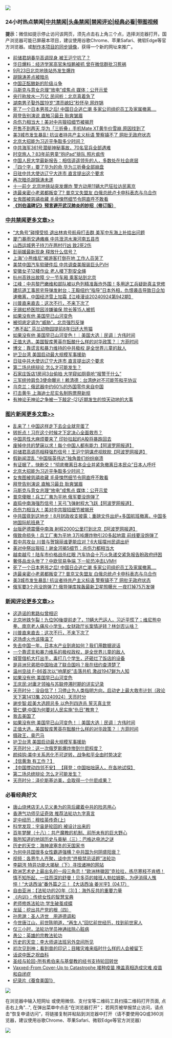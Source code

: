 ![](https://raw.githubusercontent.com/jsvpn/jsproxy/dev/64photo/fqnews-qr.jpg)

<div id="tt">
<h3>24小时热点禁闻|<a href="#%E4%B8%AD%E5%85%B1%E7%A6%81%E9%97%BB%E6%9B%B4%E5%A4%9A%E6%96%87%E7%AB%A0">中共禁闻</a>|<a href="#%E5%9B%BE%E7%89%87%E6%96%B0%E9%97%BB%E6%9B%B4%E5%A4%9A%E6%96%87%E7%AB%A0">头条禁闻</a>|<a href="#%E6%96%B0%E9%97%BB%E8%AF%84%E8%AE%BA%E6%9B%B4%E5%A4%9A%E6%96%87%E7%AB%A0">禁闻评论|<a href="#%E5%BF%85%E7%9C%8B%E7%BB%8F%E5%85%B8%E5%A5%BD%E6%96%87">经典必看</a>|<a href="https://696153.xyz/3" target="_blank">带图视频</a></h3>
<div><b>提示：</b>微信如提示停止访问该网页，须先点击右上角三个点，选择浏览器打开。国产浏览器可能已屏蔽本项目，建议使用谷歌Chrome、苹果Safari、微软Edge等官方浏览器。或<a href="%E5%88%B6%E4%BD%9Cgit%E7%A6%81%E9%97%BB%E9%95%9C%E5%83%8F.md">制作本项目的同步镜像</a>，获得一个新的网址来推广。</div>
<ul>

<li><a href="/baitai/20240924/2092994.md">前储君胡春华高调现身 被王沪宁坑了？</a></li>
<li><a href="/cbnews/20240924/2093037.md">华日爆料：经济学家高官朱恒鹏被抓 曾在微信群批习惹祸</a></li>
<li><a href="/cbnews/20240924/2093085.md">9月23日北京地铁站外发生爆炸</a></li>
<li><a href="/sohnews/20240925/2093321.md">胡锦涛差点被暗杀</a></li>
<li><a href="/cnnews/20240924/2093003.md">中国正酝酿新的阶级斗争</a></li>
<li><a href="/topimagenews/20240925/2093277.md">马斯克与意女总理“放电”成焦点 媒体：公开示爱</a></li>
<li><a href="/cbnews/20240924/2093112.md">央行称放水一万亿 民间析：北京真着急了</a></li>
<li><a href="/cnnews/20240925/2093279.md">湖南男子娶外国19岁“漂亮媳妇”秒怀孕 网炸锅</a></li>
<li><a href="/topimagenews/20240924/2093056.md">死了一个日本男孩之后! 中国日企逃亡潮 多家公司组织员工及家属撤离....</a></li>
<li><a href="/topimagenews/20240925/2093316.md">拜登告别演说 直触习最丑 耿爽皱眉</a></li>
<li><a href="/topimagenews/20240925/2093258.md">杀伤力相当大！美对中共狠招细节被揭开</a></li>
<li><a href="/baitai/20240924/2093028.md">开售不到两天 华为「三折叠」手机Mate XT黄牛价雪崩 原因找到了</a></li>
<li><a href="/topimagenews/20240924/2093017.md">美3城市发生暴乱! 抗议者持共产主义标语 警察镇不了 网批无政府状态</a></li>
<li><a href="/topimagenews/20240925/2093340.md">北京大招能为习近平争取多少时间？</a></li>
<li><a href="/sohnews/20240924/2093057.md">中共海军361号潜艇神秘事故，70名官兵全部遇难</a></li>
<li><a href="/funmedia/20240925/2093300.md">时空旅人？83年前男童“抱iPad”排队 照片疯传</a></li>
<li><a href="/baitai/20240925/2093209.md">中国人民大学最新报告：相信遥遥领先的人，多数处在社会底层</a></li>
<li><a href="/ccpdope/20240925/2093332.md">「四个字」要了华为的命 华为三折叠全部崩盘</a></li>
<li><a href="/cbnews/20240925/2093260.md">日驻中共大使访辽宁大连市 直言提出这个要求</a></li>
<li><a href="/sohnews/20240925/2093375.md">再次暗杀胡锦涛未遂</a></li>
<li><a href="/baitai/20240924/2093110.md">十一前夕 北京地铁站突发爆炸 警方动用11辆大巴狂拉访民离京</a></li>
<li><a href="/topimagenews/20240924/2093055.md">连最亲密小老弟都叛变了? 普京又失盟友 白俄总统卢卡申科表态与乌合作</a></li>
<li><a href="/topimagenews/20240925/2093317.md">女鬼图被慈禧收藏 毛骨悚然细节令网直呼不敢看</a></li>
<li><b><a href="/comments/20200207/1272816.md" target="_blank">《刘伯温碑记》预言避开武汉肺炎的妙招（修订版）</a></b></li>
</ul>
</div>

<div class="catlist">
<h3><a href="/cbnews/" target="_blank">中共禁闻</a><span><a href="/cbnews/" target="_blank" rel="nofollow">更多文章>></a></span></h3>
<ul>
<li><a href="/cbnews/20240925/2093464.md" target="_blank">“大角号”碰撞受损 退出林肯号航母打击群 美军中东海上补给出问题</a></li>
<li><a href="/cbnews/20240925/2093439.md" target="_blank">厦门暴雨交通瘫痪 中共泄洪水淹河南五县市</a></li>
<li><a href="/cbnews/20240925/2093438.md" target="_blank">山西运城男子持刀在两村行凶 致2死2伤</a></li>
<li><a href="/cbnews/20240925/2093428.md" target="_blank">彭丽媛最新现身 释放什么信号？</a></li>
<li><a href="/cbnews/20240925/2093427.md" target="_blank">上海“小熊维尼”被游客打倒在地 工作人员哭了</a></li>
<li><a href="/cbnews/20240925/2093415.md" target="_blank">美禁中国汽车软硬件后 中共调查美服装巨头PVH</a></li>
<li><a href="/cbnews/20240925/2093413.md" target="_blank">安徽女子12楼作业 老人楼下割安全绳</a></li>
<li><a href="/cbnews/20240925/2093412.md" target="_blank">杭州高铁出故障 少一节车厢 乘客站到北京</a></li>
<li><a href="/cbnews/20240925/2093407.md" target="_blank">江峰：中共黎巴嫩维和部队被以色列精准轰炸外围！多用途工兵疑助真主党修建坑道工事民宅导弹发射台；王毅纽约“指导”日本外相，仇恨袭击导致日企加速撤离，中国经济雪上加霜【江峰漫谈20240924第942期】</a></li>
<li><a href="/comments/20240925/2093388.md" target="_blank">川普直来直去：这次不行，不来下次了</a></li>
<li><a href="/cbnews/20240925/2093377.md" target="_blank">无锡虹桥医院因涉嫌骗保 院长等15人被抓</a></li>
<li><a href="/comments/20240925/2093356.md" target="_blank">如果没有他 美国早已山河变色</a></li>
<li><a href="/cbnews/20240925/2093343.md" target="_blank">被彻底定调为“威胁”，北京强烈反弹</a></li>
<li><a href="/cbnews/20240925/2093342.md" target="_blank">“养不起” 芬兰动物园提前8年归还大熊猫</a></li>
<li><a href="/comments/20240925/2093315.md" target="_blank">如果没有他 美国早已山河变色！｜美国大选｜民调｜方伟时间</a></li>
<li><a href="/comments/20240925/2093312.md" target="_blank">正值大选，美国智库菁英在酝酿什么样的对华政策？｜方菲时间</a></li>
<li><a href="/cbnews/20240925/2093299.md" target="_blank">博文：靠谎言和暴力维持的中共极权 是全世界儿童的敌人</a></li>
<li><a href="/comments/20240925/2093278.md" target="_blank">护卫台湾 美国启动最大规模军事援助</a></li>
<li><a href="/cbnews/20240925/2093260.md" target="_blank">日驻中共大使访辽宁大连市 直言提出这个要求</a></li>
<li><a href="/comments/20240925/2093226.md" target="_blank">第二场总统辩论 怎么才可能发生？</a></li>
<li><a href="/cbnews/20240925/2093210.md" target="_blank">石家庄饭店1房间3台偷拍 大学窥如厕竟呛“报警干什么”</a></li>
<li><a href="/cbnews/20240925/2093177.md" target="_blank">三军统帅肩负3使命曝光！赖清德：台湾绝对不可能签和平协议</a></li>
<li><a href="/cbnews/20240924/2093168.md" target="_blank">乌克兰：俄武器中约60%的外国零件来自中国</a></li>
<li><a href="/cbnews/20240924/2093153.md" target="_blank">打击黄牛 上海迪士尼实名制购票祭新规</a></li>
<li><a href="/comments/20240924/2093136.md" target="_blank">有神论无神论之争被一下敲定-(2)近期发生的惊天动地的大事</a></li>

</ul>
</div>
<div class="catlist">
<h3><a href="/topimagenews/" target="_blank">图片新闻</a><span><a href="/topimagenews/" target="_blank" rel="nofollow">更多文章>></a></span></h3>
<ul>
<li><a href="/topimagenews/20240925/2093411.md" target="_blank">乱来了！中国这样走下去企业就完蛋了</a></li>
<li><a href="/topimagenews/20240925/2093410.md" target="_blank">转折点！习在这个时候才下定决心全面救市？</a></li>
<li><a href="/topimagenews/20240925/2093409.md" target="_blank">中国恶性大麻烦要来了 印钞拉起的A股将暴跌回去</a></li>
<li><a href="/topimagenews/20240925/2093397.md" target="_blank">废掉中共的梦寐以求！每个中国人都有能力【阿波罗网报道】</a></li>
<li><a href="/topimagenews/20240925/2093396.md" target="_blank">前储君高调亮相释强烈信号！王沪宁阴谋虎视眈眈【阿波罗网报道】</a></li>
<li><a href="/topimagenews/20240925/2093376.md" target="_blank">假新闻混乱 “中国版英伟达”独角兽们纷纷崩溃</a></li>
<li><a href="/topimagenews/20240925/2093359.md" target="_blank">有证据了，快断交！“彻底撤离日本企业并紧急撤离日本民众”日本人呼吁</a></li>
<li><a href="/topimagenews/20240925/2093340.md" target="_blank">北京大招能为习近平争取多少时间？</a></li>
<li><a href="/topimagenews/20240925/2093317.md" target="_blank">女鬼图被慈禧收藏 毛骨悚然细节令网直呼不敢看</a></li>
<li><a href="/topimagenews/20240925/2093316.md" target="_blank">拜登告别演说 直触习最丑 耿爽皱眉</a></li>
<li><a href="/topimagenews/20240925/2093277.md" target="_blank">马斯克与意女总理“放电”成焦点 媒体：公开示爱</a></li>
<li><a href="/topimagenews/20240925/2093276.md" target="_blank">普京傻眼！兵工厂夷为平地 俄军要没炮弹了</a></li>
<li><a href="/topimagenews/20240925/2093275.md" target="_blank">直捣中南海强烈信号！天弓飞弹射程大飞跃【阿波罗网报道】</a></li>
<li><a href="/topimagenews/20240925/2093258.md" target="_blank">杀伤力相当大！美对中共狠招细节被揭开</a></li>
<li><a href="/topimagenews/20240925/2093257.md" target="_blank">中共国竟到这地步！8月财政收支披露；重磅文件出炉+多国航班撤离，中国多地国际航班悬了</a></li>
<li><a href="/topimagenews/20240925/2093256.md" target="_blank">台版萨德震慑中南海 射程2000公里打到北京【阿波罗网报道】</a></li>
<li><a href="/topimagenews/20240925/2093255.md" target="_blank">俄致命损失！兵工厂夷为平地 3万吨爆炸物引20多起地震 前线要没炮弹了</a></li>
<li><a href="/topimagenews/20240925/2093176.md" target="_blank">若中共攻台 川普与贺锦丽谁更能应对？6大摇摆州民调出炉</a></li>
<li><a href="/topimagenews/20240924/2093151.md" target="_blank">美对中祭出狠招！谢金河揭5细节：杀伤力都相当大</a></li>
<li><a href="/topimagenews/20240924/2093132.md" target="_blank">越卖越亏！陆车市价格战杀红眼 汽车协会十万火急递交紧急报告盼政府纾困</a></li>
<li><a href="/topimagenews/20240924/2093131.md" target="_blank">奢侈品龙头惨了？中欧贸易争端 下一轮恐冲击LVMH</a></li>
<li><a href="/topimagenews/20240924/2093056.md" target="_blank">死了一个日本男孩之后! 中国日企逃亡潮 多家公司组织员工及家属撤离&#8230;.</a></li>
<li><a href="/topimagenews/20240924/2093055.md" target="_blank">连最亲密小老弟都叛变了? 普京又失盟友 白俄总统卢卡申科表态与乌合作</a></li>
<li><a href="/topimagenews/20240924/2093017.md" target="_blank">美3城市发生暴乱! 抗议者持共产主义标语 警察镇不了 网批无政府状态</a></li>
<li><a href="/topimagenews/20240924/2093016.md" target="_blank">俄军要3个月没炮弹了! 俄导弹库挨轰最新卫星照曝光 一夜打掉75万发弹</a></li>

</ul>
</div>
<div class="catlist">
<h3><a href="/comments/" target="_blank">新闻评论</a><span><a href="/comments/" target="_blank" rel="nofollow">更多文章>></a></span></h3>
<ul>
<li><a href="/comments/20240925/2093445.md" target="_blank">这造谣的套路似曾相识</a></li>
<li><a href="/comments/20240925/2093408.md" target="_blank">北京地铁乍裂！九位90後提前走了，11辆大巴运人，习近平慌了；维尼熊中拳、南京老人痛斥小学生，女财政厅长案情逆转？林剑否认啥？</a></li>
<li><a href="/comments/20240925/2093388.md" target="_blank">川普直来直去：这次不行，不来下次了</a></li>
<li><a href="/comments/20240925/2093384.md" target="_blank">这场虚火也该降温了</a></li>
<li><a href="/comments/20240925/2093383.md" target="_blank">失去中国一年，日本水产业到底如何？我们用数据说话</a></li>
<li><a href="/comments/20240925/2093382.md" target="_blank">一个靠谎言和暴力维系的极权政权，是全世界儿童的敌人</a></li>
<li><a href="/comments/20240925/2093381.md" target="_blank">城管借机大打出手，毒打几个学生，还砸烂了饭店的设备</a></li>
<li><a href="/comments/20240925/2093380.md" target="_blank">是非洲兄弟把中国抬进了联合国吗？我在纽约查清楚了</a></li>
<li><a href="/comments/20240925/2093361.md" target="_blank">温州空战 F-86首次以“响尾蛇”击落共机 激战1947鲜为人知</a></li>
<li><a href="/comments/20240925/2093356.md" target="_blank">如果没有他 美国早已山河变色</a></li>
<li><a href="/comments/20240925/2093346.md" target="_blank">王庆民:对庸才领袖与苏联停滞时期的详实记录</a></li>
<li><a href="/comments/20240925/2093337.md" target="_blank">天亮时分：没自信了！习停止为人类指明方向，启动史上最大救市计划（政论天下第1413集 20240924）天亮时分</a></li>
<li><a href="/comments/20240925/2093324.md" target="_blank">谢步智:趁美大选顾忌多 以色列四连杀 誓灭真主党</a></li>
<li><a href="/comments/20240925/2093323.md" target="_blank">管仁健:中国为何要对人民实施“仇日”教育？</a></li>
<li><a href="/comments/20240925/2093322.md" target="_blank">我去美国了</a></li>
<li><a href="/comments/20240925/2093315.md" target="_blank">如果没有他 美国早已山河变色！｜美国大选｜民调｜方伟时间</a></li>
<li><a href="/comments/20240925/2093312.md" target="_blank">正值大选，美国智库菁英在酝酿什么样的对华政策？｜方菲时间</a></li>
<li><a href="/comments/20240925/2093301.md" target="_blank">摄政王，奥巴马</a></li>
<li><a href="/comments/20240925/2093278.md" target="_blank">护卫台湾 美国启动最大规模军事援助</a></li>
<li><a href="/comments/20240925/2093273.md" target="_blank">天亮时分：这一次俄罗斯爆炸惨到什麽程度？</a></li>
<li><a href="/comments/20240925/2093262.md" target="_blank">颜纯钩:美中关系恶化不可逆转，战争和平全由时势决定</a></li>
<li><a href="/comments/20240925/2093251.md" target="_blank">【信黄渤 有工作？】</a></li>
<li><a href="/comments/20240925/2093228.md" target="_blank">【中国搅动四邻不安】 【拜登：中国咄咄逼人，在各地试探】</a></li>
<li><a href="/comments/20240925/2093226.md" target="_blank">第二场总统辩论 怎么才可能发生？</a></li>
<li><a href="/comments/20240925/2093175.md" target="_blank">天亮时分：泽伦斯基访美，会取得一个什麽成果？</a></li>

</ul>
</div>

<div class="catlist">
<h3>必看经典好文</h3>
<ul>
<li><a href="/cbnews/20220615/1745823.md" target="_blank">唐山烧烤店无人见义勇为的背后藏着中共的险恶用心</a></li>
<li><a href="/comments/20200517/1330064.md" target="_blank">香港气功师见证奇效 推荐法轮功九字真言</a></li>
<li><a href="/tculture/xiulian/20151104/467495.md" target="_blank">定中经历：穆桂英传奇(上)</a></li>
<li><a href="/comments/20230228/1854345.md" target="_blank">科学发现：宇宙是轮回的 被设计出来的</a></li>
<li><a href="/comments/20240704/2058130.md" target="_blank">百年梦醒（十八）：共产魔教的机制、前所未有的巨大野心</a></li>
<li><a href="/tculture/xiulian/20170726/797589.md" target="_blank">我所知道的地球历史与奥秘（三）：巴格达电池之谜</a></li>
<li><a href="/tculture/xiulian/20170318/732480.md" target="_blank">历史的天空：海神波塞冬的天国家书</a></li>
<li><a href="/comments/20240126/1992850.md" target="_blank">为何中共国很多女性霸道强横？中共国为何阴盛阳衰？</a></li>
<li><a href="/comments/20220514/1732752.md" target="_blank">视频：各界牛人齐聚，谈中共“终极禁忌话题”法轮功</a></li>
<li><a href="/tculture/xiulian/20160303/508938.md" target="_blank">李嗣涔 特异功能大揭秘（下）寻找诸神的网站</a></li>
<li><a href="/bannedvideo/20210418/1528557.md" target="_blank">欧洲艺术史上最出名的一段三角恋！“欧洲林徽因”克拉拉，拣尽寒枝不肯栖！情不知所起，一往而深的舒曼！贝多芬的接班人勃拉姆斯，为伊消得人憔悴！“大话西油”番外篇之三！【大话西油 姜光宇】(04.17）</a></li>
<li><a href="/comments/20190806/1168435.md" target="_blank">自由亚洲：【法轮功的20年（3）】：海外反共的重要力量</a></li>
<li><a href="/comments/20231222/1977665.md" target="_blank">《内训》：传统女性的智慧宝典</a></li>
<li><a href="/cbnews/20211114/1652214.md" target="_blank">老师修炼法轮功 学生破茧成蝶</a></li>
<li><a href="/comments/20200930/1405812.md" target="_blank">龙延：挖出共产党的根（四）</a></li>
<li><a href="/comments/20210216/1488350.md" target="_blank">孙思邈：圣人济世　用道德调和</a></li>
<li><a href="/funmedia/20210321/1509617.md" target="_blank">今世唐江山，前世陈明道，“再生人”回忆前世经历，找到前世家人</a></li>
<li><a href="/health/20170626/780270.md" target="_blank">仅三小时，法轮功学员神通祛除心脏病</a></li>
<li><a href="/comments/20200313/1292991.md" target="_blank">愚公：英雄的宗教法轮功</a></li>
<li><a href="/tculture/20121025/73064.md" target="_blank">历史的天空：李大师讲法班另外空间所见</a></li>
<li><a href="/sohnews/20240908/2085761.md" target="_blank">初次见到神；看到兽的印记；目睹灾难来临时什么样的人会被留下</a></li>
<li><a href="/cbnews/20231208/1971389.md" target="_blank">话说中医之祝由科</a></li>
<li><a href="/comments/20220503/1727836.md" target="_blank">圣经与轮回-所有希伯来与基督教的经书支持轮回转世</a></li>
<li><a href="/comments/20230812/1919435.md" target="_blank">Vaxxed-From Cover-Up to Catastrophe 接种疫苗 掩盖真相造成灾难 疫苗和自闭症</a></li>
<li><a href="/taiwannews/20210119/1470524.md" target="_blank">纪录片《蚕食美国1》</a></li>

</ul>
</div>

![](https://raw.githubusercontent.com/jsvpn/jsproxy/dev/64photo/fqnews-qr.jpg)

在浏览器中输入短网址 或使用微信、支付宝等二维码工具扫描二维码打开页面, 点击右上角"...", 在弹出菜单中点击“在浏览器打开”； 若网页被举报禁止访问，请点击“恢复申请访问”，将链接复制并粘贴到浏览器中打开（请不要使用QQ或360浏览器，建议使用谷歌Chrome、苹果Safari、微软Edge等官方浏览器）

![](https://raw.githubusercontent.com/jsvpn/jsproxy/dev/64photo/wx.jpg)